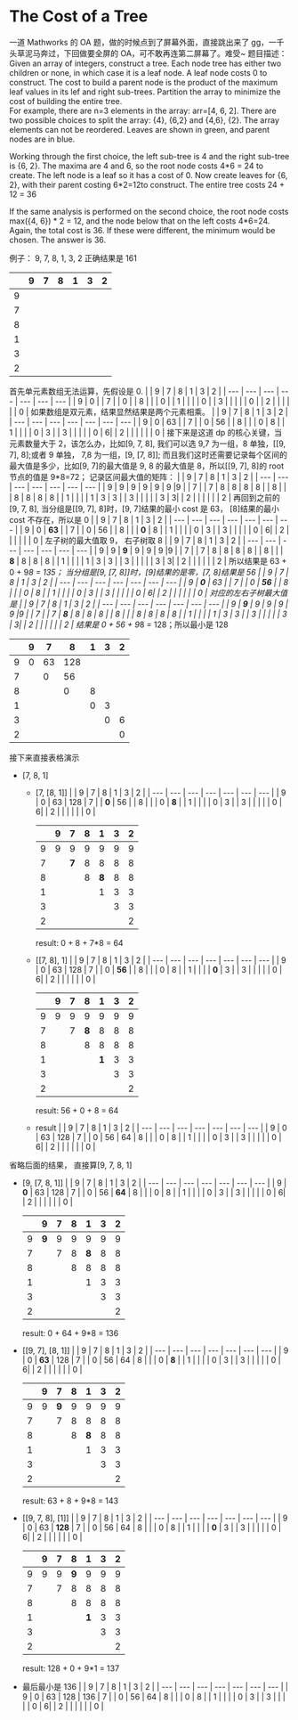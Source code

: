 # The Cost of a Tree

一道 Mathworks 的 OA 题，做的时候点到了屏幕外面，直接跳出来了 gg，一千头草泥马奔过，下回做要全屏的 OA，可不敢再连第二屏幕了。难受~
题目描述：
Given an array of integers, construct a tree. Each node tree has either two children or none, in which case it is a leaf node. A leaf node costs 0 to construct. The cost to build a parent node is the product of the maximum leaf values in its lef and right sub-trees. Partition the array to minimize the cost of building the entire tree.<br>
For example, there are n=3 elements in the array: arr=[4, 6, 2]. There are two possible choices to split the array: {4}, {6,2} and {4,6}, {2}. The array elements can not be reordered. Leaves are shown in green, and parent nodes are in blue.<br>

Working through the first choice, the left sub-tree is 4 and the right sub-tree is {6, 2}. The maxima are 4 and 6, so the root node costs 4\*6 = 24 to create. The left node is a leaf so it has a cost of 0. Now create leaves for {6, 2}, with their parent costing 6\*2=12to construct. The entire tree costs 24 + 12 = 36

If the same analysis is performed on the second choice, the root node costs max({4, 6}) * 2 = 12, and the node below that on the left costs 4*6=24. Again, the total cost is 36. If these were different, the minimum would be chosen. The answer is 36.<br>

例子：
9, 7, 8, 1, 3, 2 正确结果是 161<br>

|     | 9   | 7   | 8   | 1   | 3   | 2   |
| --- | --- | --- | --- | --- | --- | --- |
| 9   |
| 7   |
| 8   |
| 1   |
| 3   |
| 2   |

首先单元素数组无法运算，先假设是 0.
| | 9 | 7 | 8 | 1 | 3 | 2 |
| --- | --- | --- | --- | --- | --- | --- |
| 9 | 0 |
| 7 | | 0 |
| 8 | | | 0 |
| 1 | | | | 0 |
| 3 | | | | | 0 |
| 2 | | | | | | 0 |
如果数组是双元素，结果显然结果是两个元素相乘。
| | 9 | 7 | 8 | 1 | 3 | 2 |
| --- | --- | --- | --- | --- | --- | --- |
| 9 | 0 | 63 |
| 7 | | 0 | 56 |
| 8 | | | 0 | 8 |
| 1 | | | | 0 | 3 |
| 3 | | | | | 0 | 6|
| 2 | | | | | | 0 |
接下来是这道 dp 的核心关键，当元素数量大于 2，该怎么办，比如[9, 7, 8], 我们可以选 9,7 为一组，8 单独，[[9, 7], 8];或者 9 单独， 7,8 为一组，[9, [7, 8]]; 而且我们这时还需要记录每个区间的最大值是多少，比如[9, 7]的最大值是 9, 8 的最大值是 8，所以[[9, 7], 8]的 root 节点的值是 9\*8=72；
记录区间最大值的矩阵：
| | 9 | 7 | 8 | 1 | 3 | 2 |
| --- | --- | --- | --- | --- | --- | --- |
| 9 | 9 | 9 | 9 | 9 | 9 |9 |
| 7 | | 7 | 8 | 8 | 8 | 8 |
| 8 | | | 8 | 8 | 8 | 8 |
| 1 | | | | 1 | 3 | 3 |
| 3 | | | | | 3 | 3|
| 2 | | | | | | 2 |
再回到之前的[9, 7, 8], 当分组是[[9, 7], 8]时，[9, 7]结果的最小 cost 是 63， [8]结果的最小 cost 不存在，所以是 0
| | 9 | 7 | 8 | 1 | 3 | 2 |
| --- | --- | --- | --- | --- | --- | --- |
| 9 | 0 | **63** |
| 7 | | 0 | 56 |
| 8 | | | **0** | 8 |
| 1 | | | | 0 | 3 |
| 3 | | | | | 0 | 6|
| 2 | | | | | | 0 |
左子树的最大值取 9， 右子树取 8
| | 9 | 7 | 8 | 1 | 3 | 2 |
| --- | --- | --- | --- | --- | --- | --- |
| 9 | 9 | **9** | 9 | 9 | 9 |9 |
| 7 | | 7 | 8 | 8 | 8 | 8 |
| 8 | | | **8** | 8 | 8 | 8 |
| 1 | | | | 1 | 3 | 3 |
| 3 | | | | | 3 | 3|
| 2 | | | | | | 2 |
所以结果是 63 + 0 + 9*8 = 135；
当分组是[9, [7, 8]]时，[9]结果的是零，[7, 8]结果是 56
| | 9 | 7 | 8 | 1 | 3 | 2 |
| --- | --- | --- | --- | --- | --- | --- |
| 9 | **0** | 63 |
| 7 | | 0 | **56** |
| 8 | | | 0 | 8 |
| 1 | | | | 0 | 3 |
| 3 | | | | | 0 | 6|
| 2 | | | | | | 0 |
对应的左右子树最大值是
| | 9 | 7 | 8 | 1 | 3 | 2 |
| --- | --- | --- | --- | --- | --- | --- |
| 9 | **9** | 9 | 9 | 9 | 9 |9 |
| 7 | | 7 | **8** | 8 | 8 | 8 |
| 8 | | | 8 | 8 | 8 | 8 |
| 1 | | | | 1 | 3 | 3 |
| 3 | | | | | 3 | 3|
| 2 | | | | | | 2 |
结果是 0 + 56 + 9*8 = 128；所以最小是 128

|     | 9   | 7   | 8   | 1   | 3   | 2   |
| --- | --- | --- | --- | --- | --- | --- |
| 9   | 0   | 63  | 128 |
| 7   |     | 0   | 56  |
| 8   |     |     | 0   | 8   |
| 1   |     |     |     | 0   | 3   |
| 3   |     |     |     |     | 0   | 6   |
| 2   |     |     |     |     |     | 0   |

接下来直接表格演示

- [7, 8, 1]

  - [7, [8, 1]]
    | | 9 | 7 | 8 | 1 | 3 | 2 |
    | --- | --- | --- | --- | --- | --- | --- |
    | 9 | 0 | 63 | 128
    | 7 | | **0** | 56 |
    | 8 | | | 0 | **8** |
    | 1 | | | | 0 | 3 |
    | 3 | | | | | 0 | 6|
    | 2 | | | | | | 0 |

    |     | 9   | 7     | 8   | 1     | 3   | 2   |
    | --- | --- | ----- | --- | ----- | --- | --- |
    | 9   | 9   | 9     | 9   | 9     | 9   | 9   |
    | 7   |     | **7** | 8   | 8     | 8   | 8   |
    | 8   |     |       | 8   | **8** | 8   | 8   |
    | 1   |     |       |     | 1     | 3   | 3   |
    | 3   |     |       |     |       | 3   | 3   |
    | 2   |     |       |     |       |     | 2   |

    result: 0 + 8 + 7\*8 = 64

  - [[7, 8], 1]
    | | 9 | 7 | 8 | 1 | 3 | 2 |
    | --- | --- | --- | --- | --- | --- | --- |
    | 9 | 0 | 63 | 128
    | 7 | | 0 | **56** |
    | 8 | | | 0 | 8 |
    | 1 | | | | **0** | 3 |
    | 3 | | | | | 0 | 6|
    | 2 | | | | | | 0 |

    |     | 9   | 7   | 8     | 1     | 3   | 2   |
    | --- | --- | --- | ----- | ----- | --- | --- |
    | 9   | 9   | 9   | 9     | 9     | 9   | 9   |
    | 7   |     | 7   | **8** | 8     | 8   | 8   |
    | 8   |     |     | 8     | 8     | 8   | 8   |
    | 1   |     |     |       | **1** | 3   | 3   |
    | 3   |     |     |       |       | 3   | 3   |
    | 2   |     |     |       |       |     | 2   |

    result: 56 + 0 + 8 = 64

  - result
    | | 9 | 7 | 8 | 1 | 3 | 2 |
    | --- | --- | --- | --- | --- | --- | --- |
    | 9 | 0 | 63 | 128
    | 7 | | 0 | 56 | 64
    | 8 | | | 0 | 8 |
    | 1 | | | | 0 | 3 |
    | 3 | | | | | 0 | 6|
    | 2 | | | | | | 0 |

省略后面的结果， 直接算[9, 7, 8, 1]

- [9, [7, 8, 1]]
  | | 9 | 7 | 8 | 1 | 3 | 2 |
  | --- | --- | --- | --- | --- | --- | --- |
  | 9 | **0** | 63 | 128
  | 7 | | 0 | 56 | **64**
  | 8 | | | 0 | 8 |
  | 1 | | | | 0 | 3 |
  | 3 | | | | | 0 | 6|
  | 2 | | | | | | 0 |

  |     | 9     | 7   | 8   | 1     | 3   | 2   |
  | --- | ----- | --- | --- | ----- | --- | --- |
  | 9   | **9** | 9   | 9   | 9     | 9   | 9   |
  | 7   |       | 7   | 8   | **8** | 8   | 8   |
  | 8   |       |     | 8   | 8     | 8   | 8   |
  | 1   |       |     |     | 1     | 3   | 3   |
  | 3   |       |     |     |       | 3   | 3   |
  | 2   |       |     |     |       |     | 2   |

  result: 0 + 64 + 9\*8 = 136

- [[9, 7], [8, 1]]
  | | 9 | 7 | 8 | 1 | 3 | 2 |
  | --- | --- | --- | --- | --- | --- | --- |
  | 9 | 0 | **63** | 128
  | 7 | | 0 | 56 | 64
  | 8 | | | 0 | **8** |
  | 1 | | | | 0 | 3 |
  | 3 | | | | | 0 | 6|
  | 2 | | | | | | 0 |

  |     | 9   | 7     | 8   | 1     | 3   | 2   |
  | --- | --- | ----- | --- | ----- | --- | --- |
  | 9   | 9   | **9** | 9   | 9     | 9   | 9   |
  | 7   |     | 7     | 8   | 8     | 8   | 8   |
  | 8   |     |       | 8   | **8** | 8   | 8   |
  | 1   |     |       |     | 1     | 3   | 3   |
  | 3   |     |       |     |       | 3   | 3   |
  | 2   |     |       |     |       |     | 2   |

  result: 63 + 8 + 9\*8 = 143

- [[9, 7, 8], [1]]
  | | 9 | 7 | 8 | 1 | 3 | 2 |
  | --- | --- | --- | --- | --- | --- | --- |
  | 9 | 0 | 63 | **128**
  | 7 | | 0 | 56 | 64
  | 8 | | | 0 | 8 |
  | 1 | | | | **0** | 3 |
  | 3 | | | | | 0 | 6|
  | 2 | | | | | | 0 |

  |     | 9   | 7   | 8     | 1     | 3   | 2   |
  | --- | --- | --- | ----- | ----- | --- | --- |
  | 9   | 9   | 9   | **9** | 9     | 9   | 9   |
  | 7   |     | 7   | 8     | 8     | 8   | 8   |
  | 8   |     |     | 8     | 8     | 8   | 8   |
  | 1   |     |     |       | **1** | 3   | 3   |
  | 3   |     |     |       |       | 3   | 3   |
  | 2   |     |     |       |       |     | 2   |

  result: 128 + 0 + 9\*1 = 137

- 最后最小是 136
  | | 9 | 7 | 8 | 1 | 3 | 2 |
  | --- | --- | --- | --- | --- | --- | --- |
  | 9 | 0 | 63 | 128 | 136
  | 7 | | 0 | 56 | 64
  | 8 | | | 0 | 8 |
  | 1 | | | | 0 | 3 |
  | 3 | | | | | 0 | 6|
  | 2 | | | | | | 0 |
